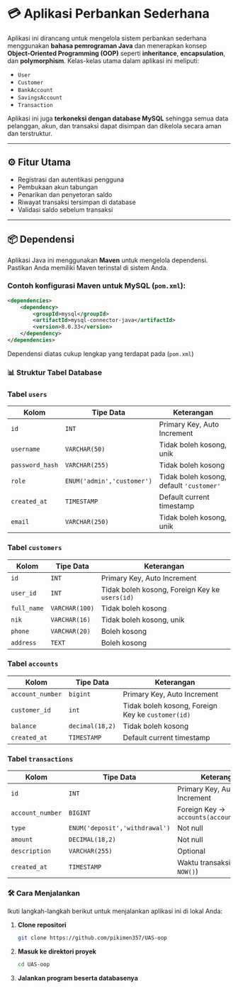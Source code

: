 # 💳 Aplikasi Perbankan Sederhana

Aplikasi ini dirancang untuk mengelola sistem perbankan sederhana menggunakan **bahasa pemrograman Java** dan menerapkan konsep **Object-Oriented Programming (OOP)** seperti **inheritance**, **encapsulation**, dan **polymorphism**. Kelas-kelas utama dalam aplikasi ini meliputi:

- `User`
- `Customer`
- `BankAccount`
- `SavingsAccount`
- `Transaction`

Aplikasi ini juga **terkoneksi dengan database MySQL** sehingga semua data pelanggan, akun, dan transaksi dapat disimpan dan dikelola secara aman dan terstruktur.

---

## ⚙️ Fitur Utama

- Registrasi dan autentikasi pengguna
- Pembukaan akun tabungan
- Penarikan dan penyetoran saldo
- Riwayat transaksi tersimpan di database
- Validasi saldo sebelum transaksi

---

## 📦 Dependensi

Aplikasi Java ini menggunakan **Maven** untuk mengelola dependensi. Pastikan Anda memiliki Maven terinstal di sistem Anda.

### Contoh konfigurasi Maven untuk MySQL (`pom.xml`):

```xml
<dependencies>
    <dependency>
        <groupId>mysql</groupId>
        <artifactId>mysql-connector-java</artifactId>
        <version>8.0.33</version>
    </dependency>
</dependencies>
```
Dependensi diatas cukup lengkap yang terdapat pada  (`pom.xml`)

### 📊 Struktur Tabel Database

### Tabel `users`

| Kolom           | Tipe Data                  | Keterangan                               |
| --------------- | -------------------------- | ---------------------------------------- |
| `id`            | `INT`                      | Primary Key, Auto Increment              |
| `username`      | `VARCHAR(50)`              | Tidak boleh kosong, unik                 |
| `password_hash` | `VARCHAR(255)`             | Tidak boleh kosong                       |
| `role`          | `ENUM('admin','customer')` | Tidak boleh kosong, default `'customer'` |
| `created_at`    | `TIMESTAMP`                | Default current timestamp                |
| `email`         | `VARCHAR(250)`             | Tidak boleh kosong, unik                 |


### Tabel `customers`

| Kolom       | Tipe Data      | Keterangan                                         |
| ----------- | -------------- | -------------------------------------------------- |
| `id`        | `INT`          | Primary Key, Auto Increment                        |
| `user_id`   | `INT`          | Tidak boleh kosong, Foreign Key ke `users(id)` |
| `full_name` | `VARCHAR(100)` | Tidak boleh kosong                                 |
| `nik`       | `VARCHAR(16)`  | Tidak boleh kosong, unik                           |
| `phone`     | `VARCHAR(20)`  | Boleh kosong                                       |
| `address`   | `TEXT`         | Boleh kosong                                       |




### Tabel `accounts`

| Kolom       | Tipe Data      | Keterangan                                         |
| ----------- | -------------- | -------------------------------------------------- |
| `account_number`        | `bigint`          | Primary Key, Auto Increment                        |
| `customer_id `   | `int`          | Tidak boleh kosong, Foreign Key ke `customer(id)` |
| `balance` | `decimal(18,2)` | Tidak boleh kosong                                 |
| `created_at`    | `TIMESTAMP`                | Default current timestamp     |

### Tabel `transactions`

| Kolom            | Tipe Data                      | Keterangan                               |
| ---------------- | ------------------------------ | ---------------------------------------- |
| `id`             | `INT`                          | Primary Key, Auto Increment              |
| `account_number` | `BIGINT`                       | Foreign Key → `accounts(account_number)` |
| `type`           | `ENUM('deposit','withdrawal')` | Not null                                 |
| `amount`         | `DECIMAL(18,2)`                | Not null                                 |
| `description`    | `VARCHAR(255)`                 | Optional                                 |
| `created_at`     | `TIMESTAMP`                    | Waktu transaksi (default: `NOW()`)       |



### 🛠️ Cara Menjalankan

Ikuti langkah-langkah berikut untuk menjalankan aplikasi ini di lokal Anda:

1. **Clone repositori**
   ```bash
   git clone https://github.com/pikimen357/UAS-oop
2. **Masuk ke direktori proyek**
   ```bash
   cd UAS-oop

3. **Jalankan program beserta databasenya**


